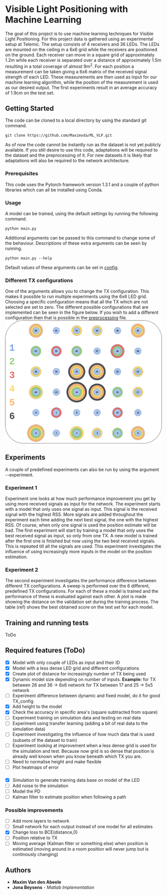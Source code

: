 # Visible Light Positioning with Machine Learning

The goal of this project is to use machine learning techniques for Visible Light Positioning. For this project data is gathered using an experimental setup at Telemic. The setup consists of 4 receivers and 36 LEDs. The LEDs are mounted on the ceiling in a 6x6 grid while the receivers are positioned on the ground. Each receiver can move in a square grid of approximately 1.2m while each receiver is separated over a distance of approximately 1.5m resulting in a total coverage of almost 9m<sup>2</sup>. For each position a measurement can be taken giving a 6x6 matrix of the received signal strength of each LED. These measurements are then used as input for our machine learning algorithm, while the position of the measurement is used as our desired output. The first experiments result in an average accuracy of 1.9cm on the test set.

## Getting Started

The code can be cloned to a local directory by using the standard git command.
```
git clone https://github.com/Maximvda/ML_VLP.git
```
As of now the code cannot be instantly run as the dataset is not yet publicly available. If you still desire to use this code, adaptations will be required to the dataset and the preprocessing of it. For new datasets it is likely that adaptations will also be required to the network architecture.

### Prerequisites

This code uses the Pytorch framework version 1.3.1 and a couple of python libraries which can all be installed using Conda.

### Usage

A model can be trained, using the default settings by running the following command.
```
python main.py
```
Additional arguments can be passed to this command to change some of the behaviour. Descriptions of these extra arguments can be seen by running.
```
python main.py --help
```
Default values of these arguments can be set in [config](https://github.com/Maximvda/ML_VLP/blob/master/utils/config.py).

### Different TX configurations
One of the arguments allows you to change the TX configuration. This makes it possible to run multiple experiments using the 6x6 LED grid. Choosing a specific configuration means that all the TX which are not selected are set to zero. The different possible configurations that are implemented can be seen in the figure below. If you wish to add a different configuration then that is possible in the [preprocessing](https://github.com/Maximvda/ML_VLP/blob/master/dataset/preprocess.py) file.
<img src="https://github.com/Maximvda/ML_VLP/blob/media/LED_Configuartions.png" width="512">

## Experiments
A couple of predefined experiments can also be run by using the argument --experiment.

### Experiment 1
Experiment one looks at how much performance improvement you get by using more received signals as input for the network. The experiment starts with a model that only uses one signal as input. This signal is the received signal with the highest RSS. More signals are added throughout the experiment each time adding the next best signal, the one with the highest RSS. Of course, when only one signal is used the position estimate will be bad.
The first experiment will start by training a model that only uses the best received signal as input, so only from one TX. A new model is trained after the first one is finished but now using the two best received signals. This is repeated till all the signals are used. This experiment investigates the influence of using increasingly more inputs in the model on the position estimation.

### Experiment 2
The second experiment investigates the performance difference between different TX configurations. A sweep is performed over the 6 different, predefined TX configurations. For each of these a model is trained and the performance of these is evaluated against each other. A plot is made showing the distance on the validation set during the training process. The table (ref) shows the best obtained score on the test set for each model.

## Training and running tests

ToDo

## Required features (ToDo)
- [x] Model with only couple of LEDs as input and their ID
- [x] Model with a less dense LED grid and different configurations
- [x] Create plot of distance for increasingly number of TX being used
- [x] Dynamic model size depending on number of inputs. **Example:** for TX between 26 and 36 -> 6x6 network for TX between 17 and 25 -> 5x5 network
- [ ] Experiment difference between dynamic and fixed model, do it for good TX_config
- [x] Add height to the model
- [x] Check the accuracy in specific area's (square subtracted from square)
- [ ] Experiment training on simulation data and testing on real data
- [ ] Experiment using transfer learning (adding a bit of real data to the simulation data)
- [ ] Experiment investigating the influence of how much data that is used (subsets of the dataset to train)
- [ ] Experiment looking at improvement when a less dense grid is used for the simulation and test. Because now grid is so dense that position is already well known when you know beneath which TX you are.
- [ ] Need to normalise height and make flexible
- [ ] Plot heatmaps of error  
###
- [x] Simulation to generate training data base on model of the LED
- [ ] Add noise to the simulation
- [ ] Model the PD
- [ ] Kalman filter to estimate position when following a path
### Possible improvements
- [ ] Add more layers to network
- [ ] Small network for each output instead of one model for all estimates
- [x] Change loss to BCE(distance,0)
- [ ] Position relative to TX
- [ ] Moving average (Kalman filter or something else) when position is estimated (moving around in a room position will never jump but is continously changing)

## Authors

* **Maxim Van den Abeele**
* **Jona Beysens** - *Matlab Implementation*
